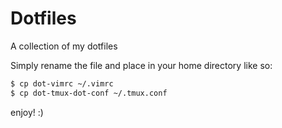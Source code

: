 # Dotfiles
A collection of my dotfiles

Simply rename the file and place in your home directory like so:

```bash
$ cp dot-vimrc ~/.vimrc
$ cp dot-tmux-dot-conf ~/.tmux.conf
```

enjoy! :)
